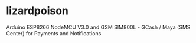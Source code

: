 # lizardpoison
Arduino ESP8266 NodeMCU V3.0 and GSM SIM800L - GCash / Maya (SMS Center) for Payments and Notifications
